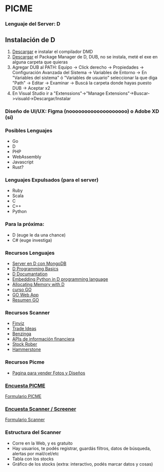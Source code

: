 # PICME

### Lenguaje del Server: D
## Instalación de D
1. [Descargar](https://dlang.org/download.html) e instalar el compilador DMD
2. [Descargar](https://github.com/dlang/dub/releases) el Package Manager de D, DUB, no se instala, meté el exe en alguna carpeta que quieras
3. Agregar DUB al PATH: Equipo -> Click derecho -> Propiedades -> Configuración Avanzada del Sistema -> Variables de Entorno -> En "Variables del sistema" ó "Variables de usuario" seleccionar la que diga "Path" -> Editar -> Examinar -> Buscá la carpeta donde hayas puesto DUB -> Aceptar x2
4. En Visual Studio ir a "Extenssions"->"Manage Extensions"->Buscar->visuald->Descargar/Instalar

### Diseño de UI/UX: Figma (nooooooooooooooooooo) o Adobe XD (si)

### Posibles Lenguajes
- Go
- D 
- PHP
- WebAssembly
- Javascript
- Rust?
### Lenguajes Expulsados (para el server)
- Ruby
- Scala
- C
- C++
- Python
### Para la próxima:
- D (euge le da una chance)
- C# (euge investiga)

### Recursos Lenguajes
- [Server en D con MongoDB](https://d.readthedocs.io/en/latest/examples.html#web-application)
- [D Programming Basics](https://www.youtube.com/watch?v=rwZFTnf9bDU)
- [D Documantation](https://dlang.org/documentation.html)
- [Embedding Python in D programming language](https://www.youtube.com/watch?v=v2oM5Wli2Bw)
- [Allocating Memory with D](https://www.youtube.com/watch?v=_PB6Hdi4R7M)
- [curso GO](https://www.youtube.com/watch?v=G3PvTWRIhZA&list=PLQVvvaa0QuDeF3hP0wQoSxpkqgRcgxMqXScanner)
- [GO Web App](https://golang.org/doc/articles/wiki/)
- [Resumen GO](https://golangbot.com/learn-golang-series/)

### Recursos Scanner
- [Finviz](https://finviz.com/)
- [Trade Ideas](https://www.trade-ideas.com/products/)
- [Benzinga](https://pro.benzinga.com/screener/)
- [APIs de información financiera](https://towardsdatascience.com/best-5-free-stock-market-apis-in-2019-ad91dddec984)
- [Stock Rober](https://www.stockrover.com/plans/)
- [Hammerstone](https://www.hammerstonemarkets.com/)

### Recursos Picme
- [Pagina para vender Fotos y Diseños](https://www.patreon.com/)

### [Encuesta PICME](https://docs.google.com/forms/d/17f9voyBNncbG_35r3f-m2RkBAduS2ZRfFol630MFhDY/edit?ts=5f0394be)
[Formulario PICME](https://forms.gle/FwJPuzNHHgCMuV5p8)

### [Encuesta Scanner / Screener](https://docs.google.com/forms/d/1dox4yqVDsdFaTCt_beUm6hk9xl0pVeIvzqzqci-aWPc/edit?ts=5f03971e)
[Formulario Scanner](https://forms.gle/SMdYpjBgeRpHPagV9)

### Estructura del Scanner
- Corre en la Web, y es gratuito
- Hay usuarios, te podés registrar, guardás filtros, datos de búsqueda, alertas por mail/cel/etc
- Tabla con los stocks
- Gráfico de los stocks (extra: interactivo, podés marcar datos y cosas)
